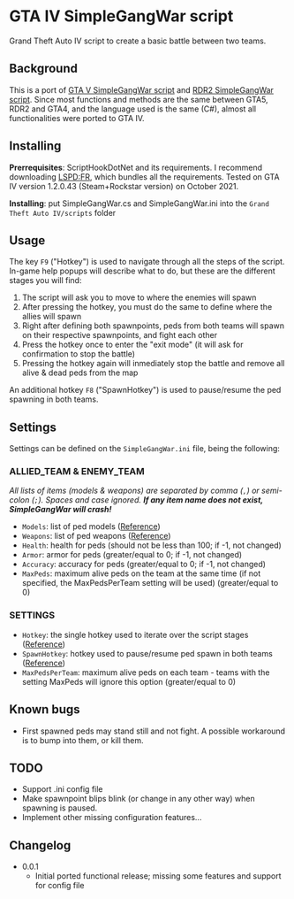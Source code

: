 # GTA IV SimpleGangWar script

Grand Theft Auto IV script to create a basic battle between two teams.

## Background

This is a port of [GTA V SimpleGangWar script](https://github.com/David-Lor/GTAV-SimpleGangWar) and [RDR2 SimpleGangWar script](https://github.com/David-Lor/RDR2-SimpleGangWar). Since most functions and methods are the same between GTA5, RDR2 and GTA4, and the language used is the same (C#), almost all functionalities were ported to GTA IV.

## Installing

**Prerrequisites**: ScriptHookDotNet and its requirements. I recommend downloading [LSPD:FR](https://www.lcpdfr.com/downloads/gta4mods/g17media/4607-lcpd-first-response-legacy-edition/), which bundles all the requirements. Tested on GTA IV version 1.2.0.43 (Steam+Rockstar version) on October 2021.

**Installing**: put SimpleGangWar.cs and SimpleGangWar.ini into the `Grand Theft Auto IV/scripts` folder

## Usage

The key `F9` ("Hotkey") is used to navigate through all the steps of the script. In-game help popups will describe what to do, but these are the different stages you will find:

1. The script will ask you to move to where the enemies will spawn
2. After pressing the hotkey, you must do the same to define where the allies will spawn
3. Right after defining both spawnpoints, peds from both teams will spawn on their respective spawnpoints, and fight each other
4. Press the hotkey once to enter the "exit mode" (it will ask for confirmation to stop the battle)
5. Pressing the hotkey again will inmediately stop the battle and remove all alive & dead peds from the map

An additional hotkey `F8` ("SpawnHotkey") is used to pause/resume the ped spawning in both teams.

## Settings

Settings can be defined on the `SimpleGangWar.ini` file, being the following:

### ALLIED_TEAM & ENEMY_TEAM

_All lists of items (models & weapons) are separated by comma (`,`) or semi-colon (`;`). Spaces and case ignored. **If any item name does not exist, SimpleGangWar will crash!**_

- `Models`: list of ped models ([Reference](docs/PedModels.md))
- `Weapons`: list of ped weapons ([Reference](docs/Weapons.md))
- `Health`: health for peds (should not be less than 100; if -1, not changed)
- `Armor`: armor for peds (greater/equal to 0; if -1, not changed)
- `Accuracy`: accuracy for peds (greater/equal to 0; if -1, not changed)
- `MaxPeds`: maximum alive peds on the team at the same time (if not specified, the MaxPedsPerTeam setting will be used) (greater/equal to 0)

### SETTINGS

- `Hotkey`: the single hotkey used to iterate over the script stages ([Reference](https://docs.microsoft.com/en-us/dotnet/api/system.windows.input.key?view=netcore-3.1#fields))
- `SpawnHotkey`: hotkey used to pause/resume ped spawn in both teams ([Reference](https://docs.microsoft.com/en-us/dotnet/api/system.windows.input.key?view=netcore-3.1#fields))
- `MaxPedsPerTeam`: maximum alive peds on each team - teams with the setting MaxPeds will ignore this option (greater/equal to 0)

## Known bugs

- First spawned peds may stand still and not fight. A possible workaround is to bump into them, or kill them.

## TODO

- Support .ini config file
- Make spawnpoint blips blink (or change in any other way) when spawning is paused.
- Implement other missing configuration features...

## Changelog

- 0.0.1
  - Initial ported functional release; missing some features and support for config file

